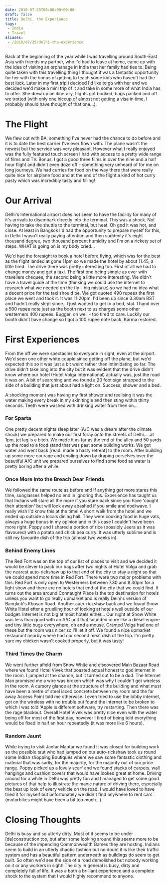 ```yaml
---
date: 2010-07-25T00:00:00+00:00
draft: false
title: Delhi, the Experience
tags:
 - India
 - Travel
aliases:
 - /2010/07/25/delhi-the-experience
---
```

Back at the beginning of the year while I was travelling around South-East Asia with friends my partner, who I'd had to leave at home, came up with the idea of visiting an orphanage in India that her family had ties to. Being quite taken with this travelling thing I thought it was a fantastic opportunity for her with the bonus of getting to teach some kids who haven't had the best luck. Later in my first trip I decided I'd like to go with her and we decided we'd make a mini trip of it and take in some more of what India has to offer. She drew up an itinerary, flights got booked, bags packed and off we trotted (with only one hiccup of almost not getting a visa in time, I probably should have thought of that one...).

# The Flight
We flew out with BA, something I've never had the chance to do before and it is to date the best carrier I've ever flown with. The plane wasn't the newest but the service was very pleasant. However what I really enjoyed was the fully featured touch screen I had with access to a pretty wide range of films and TV. Bonus. I got a good three films in over the nine and a half hour flight and didn't even doze off - something very unheard of for me on long journeys. We had curries for food on the way there that were really quite nice for airplane food and at the end of the flight a kind of hot curry pasty which was incredibly tasty and filling!

# Our Arrival
Delhi's International airport does not seem to have the facility for many of it's arrivals to disembark directly into the terminal. This was a shock. Not having to take the shuttle to the terminal, but heat. Oh god it was hot, and close. At least in Bangkok I'd had the opportunity to prepare myself for this, in Delhi I wasn't really paying attention and then suddenly it's eight thousand degree, two thousand percent humidity and I'm on a rickety set of steps. WHAT is going on is my body cried...

We'd had the foresight to book a hotel before flying, which was for the best as the flight landed at gone 11pm so we made the hotel by about 11.45, a little tired. The drive there was pretty interesting too. First of all we had to change money and get a taxi. The first one being simple as ever with travellers cheques, the second being a little more interesting. We didn't have a travel guide at the time (thinking we could use the internet to research what we needed on the fly - big mistake) so we had no idea what a decent price for the taxi should be. We got quoted 490 rupees the first place we went and took it. It was 11.20pm, I'd been up since 3.30am BST and hadn't really slept since...I just wanted to get to a bed, stat. I hand over a 500 rupee note just as the booth next to us charges some other westerners 400 rupees. Bugger, oh well - too tired to care. Luckily our booth didn't have change so I got a 100 rupee note back. Karma restored.

# First Experiences
From the off we were spectacles to everyone in sight, even at the airport. We'd seen one other white couple since getting off the plane, but we'd expected this so it was just a bit weird rather than intimidating so far. The drive didn't take long into the city but it was evident that the drive didn't know where our hotel (Hotel Volga International) actually was, just the road it was on. A bit of searching and we found a 20 foot sign strapped to the side of a building that just about had a light on. Success, shower and a bed.

A shocking moment was having my first shower and realising it was the water making every break in my skin tingle and then sting within thirty seconds. Teeth were washed with drinking water from then on...

### For Sparta
One pretty decent nights sleep later (A/C was a dream after the climate shock) we prepared to make our first foray onto the streets of Delhi.....at 1pm, jet lag is a bitch. We made it as far as the end of the alley and 50 yards up the road to a food stand that was past some building works. We got water and went back [read: made a hasty retreat] to the room. After building up some more courage and cooling down by draping ourselves over the beautiful A/C unit we prepared ourselves to find some food as water is pretty boring after a while.

### Once More Into the Breach Dear Friends
We followed the same route as before and if anything got more stares this time, sunglasses helped no end in ignoring this. Experience has taught us that Indians will stare all the more if you stare back since you have 'caught their attention' but will look away abashed if you smile and nod/wave. I really wish I'd know this at the time! A short walk from the hotel and we ended up outside a locals dining hall. They were cooking food in huge vats, always a huge bonus in my opinion and in this case I couldn't have been more right. Poppy and I shared a portion of rice (possibly Jeera as it was flavoured) with a potato and chick pea curry. It was utterly sublime and is still my favourite dish of the trip (almost two weeks in).

### Behind Enemy Lines
The Red Fort was on the top of our list of places to visit and we decided it would be clever to pack our bags after two nights at Hotel Volga and grab the nearest auto-rickshaw up to that end of the city to stay a night so that we could spend more time in Red Fort. There were two major problems with this: Red Fort is only open to Westerners between 7.30 and 8.30pm for a light show and there are no hotels that end of the city that we could find. It turns out the area around Connaught Place is the top destination for hotels unless you want to go really upmarket and is really Delhi's version of Bangkok's Khosan Road. Another auto-rickshaw back and we found Snow White Hotel after a gruelling hour of looking at hotels well outside of our budget. Internet is not big at most hotels either... Our night at Snow White was less than good with an A/C unit that sounded more like a diesel engine and tiny little bugs everywhere, oh and a mouse. Granted Volga had one of these but the room was nicer so I'll let it off. We found a nice upmarket restaurant nearby where had our second meat dish of the trip. I'm pretty sure my chicken wasn't cooked properly, but it was tasty!

### Third Times the Charm
We went further afield from Snow White and discovered Main Bazaar Road where we found Hotel Vivek that boasted actual honest to god internet in the room. I jumped at the chance, but it turned out to be a dud. The Internet Man promised me a wire was broken which was why I couldn't get wireless in the room. A cursory glance at the structure of the building and what must have been a metre of steel laced concrete between my room and the far away Access Point told me otherwise. I even tried to use the lobby internet, got on the wireless with no trouble but found the internet to be broken to which I was told 'Apple is different software, try restarting. Then there was the rage blackout. Overall Hotel Vivek was pretty nice even with the water being off for most of the first day, however I tired of being told everything would be fixed in half an hour repeatedly (it was more like 6 hours).

### Random Jaunt
While trying to visit Jantar Mantar we found it was closed for building work so the possible taut who had jumped on our auto-rickshaw took us round some Indian shopping Boutiques where we saw some fantastic clothing and material that was sadly, for the majority, for the majority out of our price range. Poppy picked up a lovely scarf and we found stacks of carpets, wall hangings and cushion covers that would have looked great at home. Driving around for a while in Delhi was pretty fun and I managed to get some good pictures of that help to illustrate the manic nature of driving there, especially the beat up look of every vehicle on the road. I would have loved to have tried it for myself but unfortunately we didn't find anywhere to rent cars (motorbikes might have been a bit too much...).


# Closing Thoughts
Delhi is busy and so utterly dirty. Most of it seems to be under [de]construction too, but after some looking around this seems more to be because of the impending Commonwealth Games they are hosting. Indians seem to build in an utterly chaotic fashion but no doubt it is like their traffic system and has a beautiful pattern underneath as buildings do seem to get built. So often we'd see the side of a road demolished but nobody working on it or any workers in sight! The city in general is busy, dirty and completely full of life. It was a both a brilliant experience and a complete shock to the system that I would highly recommend to anyone.
